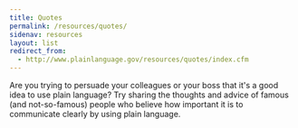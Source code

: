 ```yaml
---
title: Quotes
permalink: /resources/quotes/
sidenav: resources
layout: list
redirect_from:
  - http://www.plainlanguage.gov/resources/quotes/index.cfm
---
```


Are you trying to persuade your colleagues or your boss that it's a good idea to use plain language? Try sharing the thoughts and advice of famous (and not-so-famous) people who believe how important it is to communicate clearly by using plain language.
